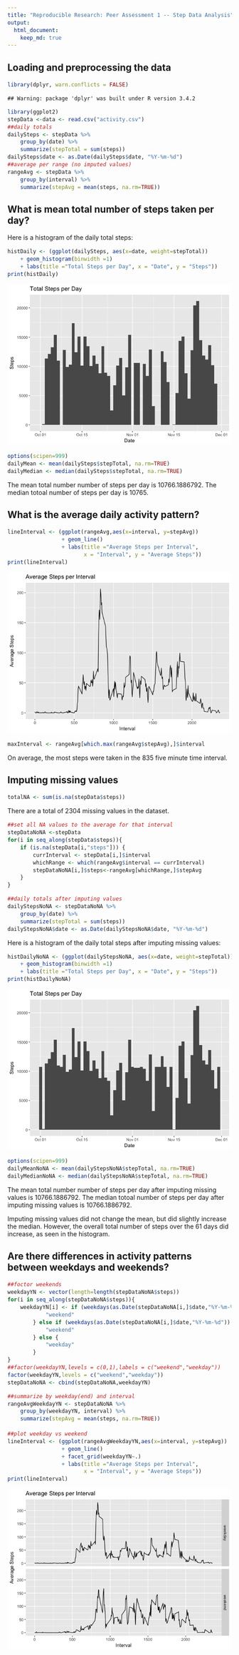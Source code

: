 ```yaml
---
title: "Reproducible Research: Peer Assessment 1 -- Step Data Analysis"
output: 
  html_document:
    keep_md: true
---
```



## Loading and preprocessing the data

```r
library(dplyr, warn.conflicts = FALSE)
```

```
## Warning: package 'dplyr' was built under R version 3.4.2
```

```r
library(ggplot2)
stepData <-data <- read.csv("activity.csv")
##daily totals
dailySteps <- stepData %>% 
    group_by(date) %>% 
    summarize(stepTotal = sum(steps))
dailySteps$date <- as.Date(dailySteps$date, "%Y-%m-%d")   
##average per range (no imputed values)
rangeAvg <- stepData %>% 
    group_by(interval) %>% 
    summarize(stepAvg = mean(steps, na.rm=TRUE))
```

## What is mean total number of steps taken per day?
Here is a histogram of the daily total steps:

```r
histDaily <- (ggplot(dailySteps, aes(x=date, weight=stepTotal))
    + geom_histogram(binwidth =1)
    + labs(title ="Total Steps per Day", x = "Date", y = "Steps"))
print(histDaily)
```

![](PA1_template_files/figure-html/histogram-1.png)<!-- -->


```r
options(scipen=999)
dailyMean <- mean(dailySteps$stepTotal, na.rm=TRUE)
dailyMedian <- median(dailySteps$stepTotal, na.rm=TRUE)
```

The mean total number number of steps per day is 10766.1886792.
The median totoal number of steps per day is 10765.

## What is the average daily activity pattern?

```r
lineInterval <- (ggplot(rangeAvg,aes(x=interval, y=stepAvg))
                 + geom_line()
                 + labs(title ="Average Steps per Interval", 
                        x = "Interval", y = "Average Steps"))
print(lineInterval)
```

![](PA1_template_files/figure-html/unnamed-chunk-3-1.png)<!-- -->


```r
maxInterval <- rangeAvg[which.max(rangeAvg$stepAvg),]$interval
```

On average, the most steps were taken in the 835 five minute time interval.

## Imputing missing values

```r
totalNA <- sum(is.na(stepData$steps))
```

There are a total of 2304 missing values in the dataset. 


```r
##set all NA values to the average for that interval
stepDataNoNA <-stepData
for(i in seq_along(stepData$steps)){
    if (is.na(stepData[i,"steps"])) {
        currInterval <- stepData[i,]$interval
        whichRange <- which(rangeAvg$interval == currInterval)
        stepDataNoNA[i,]$steps<-rangeAvg[whichRange,]$stepAvg
    }
}
```


```r
##daily totals after imputing values
dailyStepsNoNA <- stepDataNoNA %>% 
    group_by(date) %>% 
    summarize(stepTotal = sum(steps))
dailyStepsNoNA$date <- as.Date(dailyStepsNoNA$date, "%Y-%m-%d") 
```

Here is a histogram of the daily total steps after imputing missing values:

```r
histDailyNoNA <- (ggplot(dailyStepsNoNA, aes(x=date, weight=stepTotal))
    + geom_histogram(binwidth =1)
    + labs(title ="Total Steps per Day", x = "Date", y = "Steps"))
print(histDailyNoNA)
```

![](PA1_template_files/figure-html/histogramNoNA-1.png)<!-- -->


```r
options(scipen=999)
dailyMeanNoNA <- mean(dailyStepsNoNA$stepTotal, na.rm=TRUE)
dailyMedianNoNA <- median(dailyStepsNoNA$stepTotal, na.rm=TRUE)
```

The mean total number number of steps per day after imputing missing values is 10766.1886792.
The median totoal number of steps per day after imputing missing values is 10766.1886792.

Imputing missing values did not change the mean, but did slightly increase the median. However, the overall total number of steps over the 61 days did increase, as seen in the histogram.

## Are there differences in activity patterns between weekdays and weekends?

```r
##foctor weekends
weekdayYN <- vector(length=length(stepDataNoNA$steps))
for(i in seq_along(stepDataNoNA$steps)){
    weekdayYN[i] <- if (weekdays(as.Date(stepDataNoNA[i,]$date,"%Y-%m-%d"))== "Saturday") {
            "weekend"
        } else if (weekdays(as.Date(stepDataNoNA[i,]$date,"%Y-%m-%d")) == "Sunday") {
            "weekend"
        } else {
            "weekday"
        }
}
##factor(weekdayYN,levels = c(0,1),labels = c("weekend","weekday"))
factor(weekdayYN,levels = c("weekend","weekday"))
stepDataNoNA <- cbind(stepDataNoNA,weekdayYN)
```


```r
##summarize by weekday(end) and interval
rangeAvgWeekdayYN <- stepDataNoNA %>% 
    group_by(weekdayYN, interval) %>% 
    summarize(stepAvg = mean(steps, na.rm=TRUE))

##plot weekday vs weekend
lineInterval <- (ggplot(rangeAvgWeekdayYN,aes(x=interval, y=stepAvg))
                 + geom_line()
                 + facet_grid(weekdayYN~.)
                 + labs(title ="Average Steps per Interval", 
                        x = "Interval", y = "Average Steps"))
print(lineInterval)
```

![](PA1_template_files/figure-html/plotWeekdays/Ends-1.png)<!-- -->
